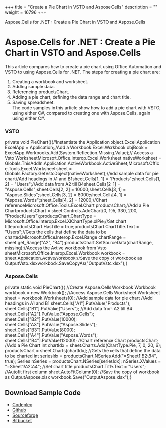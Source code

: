 +++
title = "Create a Pie Chart in VSTO and Aspose.Cells" 
description = "" 
weight = 16796 
+++

Aspose.Cells for .NET : Create a Pie Chart in VSTO and Aspose.Cells  

# Aspose.Cells for .NET : Create a Pie Chart in VSTO and Aspose.Cells


This article compares how to create a pie chart using Office Automation and VSTO to using Aspose.Cells for .NET. The steps for creating a pie chart are:

1.  Creating a workbook and worksheet.
2.  Adding sample data.
3.  Referencing productsChart.
4.  Adding a pie chart, defining the data range and chart title.
5.  Saving spreadsheet.  
    The code samples in this article show how to add a pie chart with VSTO, using either C#, compared to creating one with Aspose.Cells, again using either C#.

### VSTO

private void PieChart(){//Instantiate the Application object.Excel.Application ExcelApp = Application;//Add a Workbook.Excel.Workbook objBook = ExcelApp.Workbooks.Add(System.Reflection.Missing.Value);// Access a Vsto WorksheetMicrosoft.Office.Interop.Excel.Worksheet nativeWorksheet = Globals.ThisAddIn.Application.ActiveWorkbook.ActiveSheet;Microsoft.Office.Tools.Excel.Worksheet sheet = Globals.Factory.GetVstoObject(nativeWorksheet);//Add sample data for pie chart//Add headings in A1 and B1sheet.Cells\[1, 1\] = "Products";sheet.Cells\[1, 2\] = "Users";//Add data from A2 till B4sheet.Cells\[2, 1\] = "Aspose.Cells";sheet.Cells\[2, 2\] = 10000;sheet.Cells\[3, 1\] = "Aspose.Slides";sheet.Cells\[3, 2\] = 8000;sheet.Cells\[4, 1\] = "Aspose.Words";sheet.Cells\[4, 2\] = 12000;//Chart referenceMicrosoft.Office.Tools.Excel.Chart productsChart;//Add a Pie ChartproductsChart = sheet.Controls.AddChart(0, 105, 330, 200, "ProductUsers");productsChart.ChartType = Microsoft.Office.Interop.Excel.XlChartType.xlPie;//Set chart titleproductsChart.HasTitle = true;productsChart.ChartTitle.Text = "Users";//Gets the cells that define the data to be charted.Microsoft.Office.Interop.Excel.Range chartRange = sheet.get\_Range("A2", "B4");productsChart.SetSourceData(chartRange, missing);//Access the Active workbook from Vsto sheetMicrosoft.Office.Interop.Excel.Workbook workbook = sheet.Application.ActiveWorkbook;//Save the copy of workbook as OutputVsto.xlsxworkbook.SaveCopyAs("OutputVsto.xlsx");}

### Aspose.Cells

private static void PieChart(){	//Create Aspose.Cells Workbook	Workbook workbook = new Workbook();	//Access Aspose.Cells Worksheet	Worksheet sheet = workbook.Worksheets\[0\];	//Add sample data for pie chart	//Add headings in A1 and B1	sheet.Cells\["A1"\].PutValue("Products");	sheet.Cells\["B1"\].PutValue("Users");	//Add data from A2 till B4	sheet.Cells\["A2"\].PutValue("Aspose.Cells");	sheet.Cells\["B2"\].PutValue(10000);	sheet.Cells\["A3"\].PutValue("Aspose.Slides");	sheet.Cells\["B3"\].PutValue(8000);	sheet.Cells\["A4"\].PutValue("Aspose.Words");	sheet.Cells\["B4"\].PutValue(12000);	//Chart reference	Chart productsChart;	//Add a Pie Chart	int chartIdx = sheet.Charts.Add(ChartType.Pie, 7, 0, 20, 6);	productsChart = sheet.Charts\[chartIdx\];	//Gets the cells that define the data to be charted	int seriesIdx = productsChart.NSeries.Add("=Sheet1!$B$2:$B$4", true);	Series nSeries = productsChart.NSeries\[seriesIdx\];	nSeries.XValues = "=Sheet1!$A$2:$A$4";	//Set chart title	productsChart.Title.Text = "Users";	//Autofit first column	sheet.AutoFitColumn(0);	//Save the copy of workbook as OutputAspose.xlsx	workbook.Save("OutputAspose.xlsx");}

## Download Sample Code

*   [Codeplex](https://asposevsto.codeplex.com/downloads/get/1459776)
*   [Github](https://github.com/asposemarketplace/Aspose_for_VSTO/releases/download/Aspose.Cells1.1/Create.a.Pie.Chart.Aspose.Cells.zip)
*   [Sourceforge](https://sourceforge.net/projects/asposevsto/files/Aspose.Cells%20Vs%20VSTO%20Excel/Create%20a%20Pie%20Chart%20(Aspose.Cells).zip/download)
*   [Bitbucket](https://bitbucket.org/asposemarketplace/aspose-for-vsto/downloads/Create%20a%20Pie%20Chart%20(Aspose.Cells).zip)

